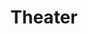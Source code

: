 ---
layout: portfolio
title: Theater
img_src: /assets/images/CourseworkSection-4.jpg
img_alt: Theater Portfolio
---